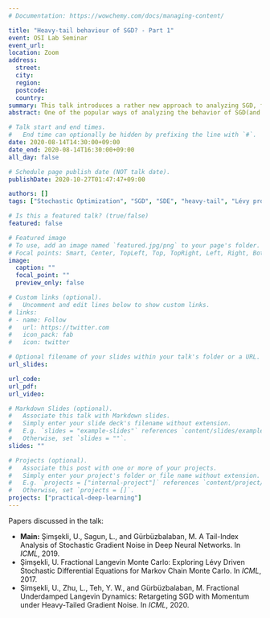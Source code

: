 ```yaml
---
# Documentation: https://wowchemy.com/docs/managing-content/

title: "Heavy-tail behaviour of SGD? - Part 1"
event: OSI Lab Seminar
event_url:
location: Zoom
address:
  street:
  city:
  region:
  postcode:
  country:
summary: This talk introduces a rather new approach to analyzing SGD, from the perspective of heavy-tail behaviors.
abstract: One of the popular ways of analyzing the behavior of SGD(and SGDm) is by considering it as a discretization of Langevin-type SDE. Up till 2019, it was widely assumed that the SGN has a finite variance, leading to the analysis of Brownian-driven SDE. Over the last 2 years, this finite variance assumption has been challenged (primarily by Prof. Umut Şimşekli) by claims that the SGN is actually heavy-tailed; as a consequence, the SDE of interest is actually driven by a Lévy motion. This talk gives a detailed overview of this new way of thinking about SGD/SGDm by going through some of the key papers(ICML2019, ICML2020, arXiv)+related papers.

# Talk start and end times.
#   End time can optionally be hidden by prefixing the line with `#`.
date: 2020-08-14T14:30:00+09:00
date_end: 2020-08-14T16:30:00+09:00
all_day: false

# Schedule page publish date (NOT talk date).
publishDate: 2020-10-27T01:47:47+09:00

authors: []
tags: ["Stochastic Optimization", "SGD", "SDE", "heavy-tail", "Lévy process"]

# Is this a featured talk? (true/false)
featured: false

# Featured image
# To use, add an image named `featured.jpg/png` to your page's folder. 
# Focal points: Smart, Center, TopLeft, Top, TopRight, Left, Right, BottomLeft, Bottom, BottomRight.
image:
  caption: ""
  focal_point: ""
  preview_only: false

# Custom links (optional).
#   Uncomment and edit lines below to show custom links.
# links:
# - name: Follow
#   url: https://twitter.com
#   icon_pack: fab
#   icon: twitter

# Optional filename of your slides within your talk's folder or a URL.
url_slides:

url_code:
url_pdf:
url_video:

# Markdown Slides (optional).
#   Associate this talk with Markdown slides.
#   Simply enter your slide deck's filename without extension.
#   E.g. `slides = "example-slides"` references `content/slides/example-slides.md`.
#   Otherwise, set `slides = ""`.
slides: ""

# Projects (optional).
#   Associate this post with one or more of your projects.
#   Simply enter your project's folder or file name without extension.
#   E.g. `projects = ["internal-project"]` references `content/project/deep-learning/index.md`.
#   Otherwise, set `projects = []`.
projects: ["practical-deep-learning"]
---
```


Papers discussed in the talk:
- **Main:** Şimşekli, U., Sagun, L., and Gürbüzbalaban, M. A Tail-Index Analysis of Stochastic Gradient Noise in Deep Neural Networks. In *ICML*, 2019.
- Şimşekli, U. Fractional Langevin Monte Carlo: Exploring Lévy Driven Stochastic Differential Equations for Markov Chain Monte Carlo. In *ICML*, 2017.
- Şimşekli, U., Zhu, L., Teh, Y. W., and Gürbüzbalaban, M. Fractional Underdamped Langevin Dynamics: Retargeting SGD with Momentum under Heavy-Tailed Gradient Noise. In *ICML*, 2020.
